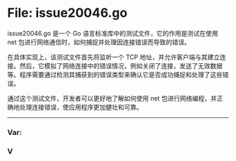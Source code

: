 # File: issue20046.go

issue20046.go 是一个 Go 语言标准库中的测试文件，它的作用是测试在使用 net 包进行网络通信时，如何捕捉并处理因连接错误而导致的错误。

在具体实现上，该测试文件首先将监听一个 TCP 地址，并允许客户端与其建立连接。然后，它模拟了网络连接中的错误情况，例如关闭了连接，发送了无效数据等。程序需要通过检测其捕获到的错误类型来确认它是否成功捕捉和处理了这些错误。

通过这个测试文件，开发者可以更好地了解如何使用 net 包进行网络编程，并正确地处理连接错误，使应用程序更加健壮和可靠。




---

### Var:

### V





